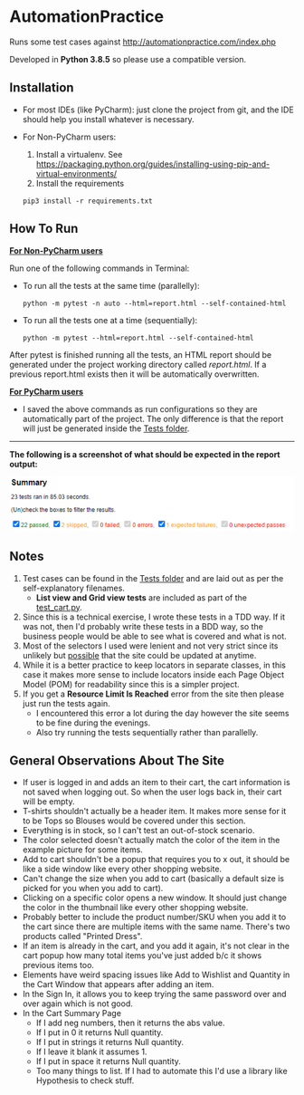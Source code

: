 # AutomationPractice

Runs some test cases against http://automationpractice.com/index.php

Developed in **Python 3.8.5** so please use a compatible version.

## Installation

- For most IDEs (like PyCharm): just clone the project from git, and the IDE should help you install whatever is necessary.

- For Non-PyCharm users:
  1. Install a virtualenv. See https://packaging.python.org/guides/installing-using-pip-and-virtual-environments/
  2. Install the requirements
  
    ```
    pip3 install -r requirements.txt
    ```

## How To Run

**<u>For Non-PyCharm users</u>**

Run one of the following commands in Terminal:

- To run all the tests at the same time (parallelly):

    ```
    python -m pytest -n auto --html=report.html --self-contained-html
    ```

 - To run all the tests one at a time (sequentially):

    ```
    python -m pytest --html=report.html --self-contained-html
    ```

After pytest is finished running all the tests, an HTML report should be generated under the project working directory called *report.html*. If a previous report.html exists then it will be automatically overwritten.

<u>**For PyCharm users**</u>

- I saved the above commands as run configurations so they are automatically part of the project. The only difference is that the report will just be generated inside the [Tests folder](tests).

------

**The following is a screenshot of what should be expected in the report output:**

![screenshot of expected report results](example_report_results_screenshot.png)


## Notes

1. Test cases can be found in the [Tests folder](tests) and are laid out as per the self-explanatory filenames.
   - **List view and Grid view tests** are included as part of the [test_cart.py](tests/test_cart.py).
2. Since this is a technical exercise, I wrote these tests in a TDD way. If it was not, then I'd probably write these tests in a BDD way, so the business people would be able to see what is covered and what is not.
3. Most of the selectors I used were lenient and not very strict since its unlikely but <u>possible</u> that the site could be updated at anytime.
4. While it is a better practice to keep locators in separate classes, in this case it makes more sense to include locators inside each Page Object Model (POM) for readability since this is a simpler project.
5. If you get a **Resource Limit Is Reached** error from the site then please just run the tests again.
   - I encountered this error a lot during the day however the site seems to be fine during the evenings.
   - Also try running the tests sequentially rather than parallelly.

## General Observations About The Site

- If user is logged in and adds an item to their cart, the cart information is not saved when logging out. So when the user logs back in, their cart will be empty.
- T-shirts shouldn't actually be a header item. It makes more sense for it to be Tops so Blouses would be covered under this section.
- Everything is in stock, so I can't test an out-of-stock scenario.
- The color selected doesn't actually match the color of the item in the example picture for some items.
- Add to cart shouldn't be a popup that requires you to x out, it should be like a side window like every other shopping website.
- Can't change the size when you add to cart  (basically a default size is picked for you when you add to cart).
- Clicking on a specific color opens a new window. It should just change the color in the thumbnail like every other shopping website.
- Probably better to include the product number/SKU when you add it to the cart since there are multiple items with the same name. There's two products called "Printed Dress".
- If an item is already in the cart, and you add it again, it's not clear in the cart popup how many total items you've just added b/c it shows previous items too.
- Elements have weird spacing issues like Add to Wishlist and Quantity in the Cart Window that appears after adding an item.
- In the Sign In, it allows you to keep trying the same password over and over again which is not good.
- In the Cart Summary Page
  - If I add neg numbers, then it returns the abs value.
  - If I put in 0 it returns Null quantity.
  - If I put in strings it returns Null quantity.
  - If I leave it blank it assumes 1.
  - If I put in space it returns Null quantity.
  - Too many things to list. If I had to automate this I'd use a library like Hypothesis to check stuff.

